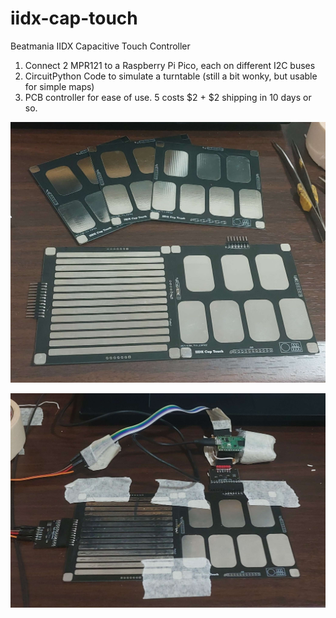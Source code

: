 # iidx-cap-touch
Beatmania IIDX Capacitive Touch Controller

1. Connect 2 MPR121 to a Raspberry Pi Pico, each on different I2C buses
2. CircuitPython Code to simulate a turntable (still a bit wonky, but usable for simple maps)
3. PCB controller for ease of use. 5 costs $2 + $2 shipping in 10 days or so.

![pcb](documentation/pcb1.jpg)

![setup](documentation/setup3.jpg)